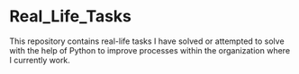 # Real_Life_Tasks
This repository contains real-life tasks I have solved or attempted to solve with the help of Python to improve processes within the organization where I currently work.
